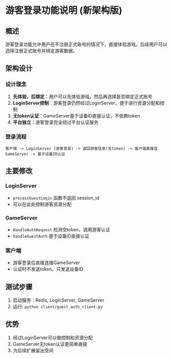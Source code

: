 # 游客登录功能说明 (新架构版)

## 概述

游客登录功能允许用户在不注册正式账号的情况下，直接体验游戏。后续用户可以选择注册正式账号并绑定游客数据。

## 架构设计

### 设计理念
1. **先体验，后绑定**：用户可以先体验游戏，然后再选择是否绑定正式账号
2. **LoginServer控制**：游客登录仍然经过LoginServer，便于进行资源分配和控制
3. **无token认证**：GameServer基于设备ID直接认证，不依赖token
4. **平台独立**：游客登录完全绕过平台认证服务

### 登录流程

```
客户端 -> LoginServer (游客登录) -> 返回游客信息(无token) -> 客户端直接连GameServer -> 基于设备ID认证
```

## 主要修改

### LoginServer
- `processGuestLogin` 函数不返回 session_id
- 可以在此处控制游客资源分配

### GameServer  
- `HandleAuthRequest` 检测空token，调用游客认证
- `handleGuestAuth` 基于设备ID直接认证

### 客户端
- 游客登录后直接连接GameServer
- 认证时不发送token，只发送设备ID

## 测试步骤

1. 启动服务：Redis, LoginServer, GameServer
2. 运行: `python client/guest_auth_client.py`

## 优势

1. 经过LoginServer可以做控制和资源分配
2. GameServer无token认证更简单直接
3. 为后续扩展留出空间